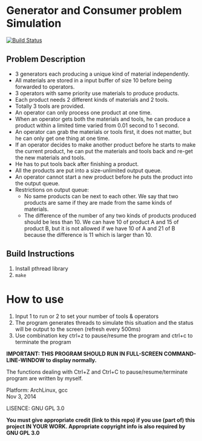 # Generator and Consumer problem Simulation
[![Build Status](https://travis-ci.org/zeruniverse/generator_consumer_simulation.svg?branch=master)](https://travis-ci.org/zeruniverse/generator_consumer_simulation)    

## Problem Description  
+ 3 generators each producing a unique kind of material independently.
+ All materials are stored in a input buffer of size 10 before being forwarded to operators.
+ 3 operators with same priority use materials to produce products.
+ Each product needs 2 different kinds of materials and 2 tools.
+ Totally 3 tools are provided.
+ An operator can only process one product at one time.
+ When an operator gets both the materials and tools, he can produce a product within a limited time varied from 0.01 second to 1 second.
+ An operator can grab the materials or tools first, it does not matter, but he can only get one thing at one time.
+ If an operator decides to make another product before he starts to make the current product, he can put the materials and tools back and re-get the new materials and tools.
+ He has to put tools back after finishing a product.
+ All the products are put into a size-unlimited output queue.
+ An operator cannot start a new product before he puts the product into the output queue.
+ Restrictions on output queue:
  + No same products can be next to each other. We say that two products are same if they are made from the same kinds of materials.
  + The difference of the number of any two kinds of products produced should be less than 10. We can have 10 of product A and 15 of product B, but it is not allowed if we have 10 of A and 21 of B because the difference is 11 which is larger than 10. 

## Build Instructions
1. Install pthread library
2. ``make``  
  
# How to use  
1. Input 1 to run or 2 to set your number of tools & operators  
2. The program generates threads to simulate this situation and the status will be output to the screen (refresh every 500ms)  
3. Use combination key ctrl+z to pause/resume the program and ctrl+c to terminate the program  
  
**IMPORTANT: THIS PROGRAM SHOULD RUN IN FULL-SCREEN COMMAND-LINE-WINDOW to display normally.**  
  
The functions dealing with Ctrl+Z and Ctrl+C to pause/resume/terminate program are written by myself.   
  
Platform: ArchLinux, gcc  
Nov 3, 2014  
  
LISENCE: GNU GPL 3.0
  
**You must give appropriate credit (link to this repo) if you use (part of) this project IN YOUR WORK. Appropriate copyright info is also required by GNU GPL 3.0**

